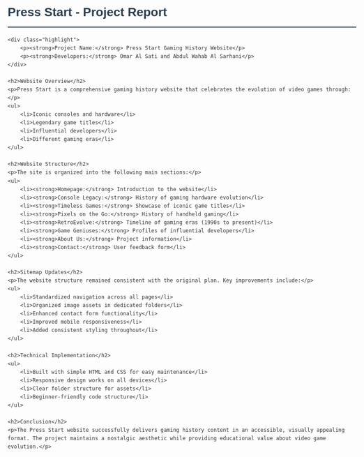 <!DOCTYPE html>
<html lang="en">
<head>
    <meta charset="UTF-8">
    <meta name="viewport" content="width=device-width, initial-scale=1.0">
    <title>Project Report - Press Start</title>
    <style>
        body {
            font-family: Arial, sans-serif;
            line-height: 1.6;
            max-width: 800px;
            margin: 0 auto;
            padding: 20px;
            color: #333;
        }
        h1, h2 {
            color: #2c3e50;
        }
        h1 {
            border-bottom: 2px solid #2c3e50;
            padding-bottom: 10px;
        }
        h2 {
            margin-top: 25px;
            border-left: 4px solid #2c3e50;
            padding-left: 10px;
        }
        ul {
            padding-left: 20px;
        }
        li {
            margin-bottom: 8px;
        }
        .highlight {
            background-color: #f8f9fa;
            padding: 15px;
            border-radius: 5px;
            border-left: 4px solid #3498db;
        }
    </style>
</head>
<body>
    <h1>Press Start - Project Report</h1>
    
    <div class="highlight">
        <p><strong>Project Name:</strong> Press Start Gaming History Website</p>
        <p><strong>Developers:</strong> Omar Al Sati and Abdul Wahab Al Sarhani</p>
    </div>

    <h2>Website Overview</h2>
    <p>Press Start is a comprehensive gaming history website that celebrates the evolution of video games through:</p>
    <ul>
        <li>Iconic consoles and hardware</li>
        <li>Legendary game titles</li>
        <li>Influential developers</li>
        <li>Different gaming eras</li>
    </ul>

    <h2>Website Structure</h2>
    <p>The site is organized into the following main sections:</p>
    <ul>
        <li><strong>Homepage:</strong> Introduction to the website</li>
        <li><strong>Console Legacy:</strong> History of gaming hardware evolution</li>
        <li><strong>Timeless Games:</strong> Showcase of iconic game titles</li>
        <li><strong>Pixels on the Go:</strong> History of handheld gaming</li>
        <li><strong>RetroEvolve:</strong> Timeline of gaming eras (1990s to present)</li>
        <li><strong>Game Geniuses:</strong> Profiles of influential developers</li>
        <li><strong>About Us:</strong> Project information</li>
        <li><strong>Contact:</strong> User feedback form</li>
    </ul>

    <h2>Sitemap Updates</h2>
    <p>The website structure remained consistent with the original plan. Key improvements include:</p>
    <ul>
        <li>Standardized navigation across all pages</li>
        <li>Organized image assets in dedicated folders</li>
        <li>Enhanced contact form functionality</li>
        <li>Improved mobile responsiveness</li>
        <li>Added consistent styling throughout</li>
    </ul>

    <h2>Technical Implementation</h2>
    <ul>
        <li>Built with simple HTML and CSS for easy maintenance</li>
        <li>Responsive design works on all devices</li>
        <li>Clear folder structure for assets</li>
        <li>Beginner-friendly code structure</li>
    </ul>

    <h2>Conclusion</h2>
    <p>The Press Start website successfully delivers gaming history content in an accessible, visually appealing format. The project maintains a nostalgic aesthetic while providing educational value about video game evolution.</p>
</body>
</html>
